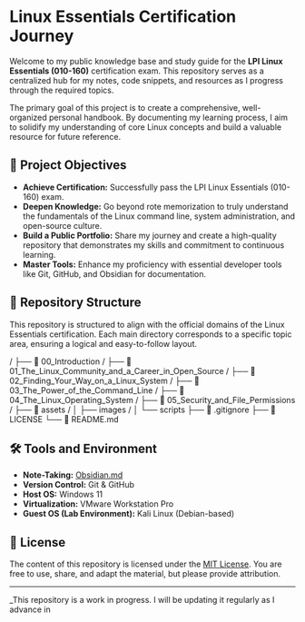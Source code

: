 


# Linux Essentials Certification Journey

Welcome to my public knowledge base and study guide for the **LPI Linux Essentials (010-160)** certification exam. This repository serves as a centralized hub for my notes, code snippets, and resources as I progress through the required topics.

The primary goal of this project is to create a comprehensive, well-organized personal handbook. By documenting my learning process, I aim to solidify my understanding of core Linux concepts and build a valuable resource for future reference.

## 🎯 Project Objectives

* **Achieve Certification:** Successfully pass the LPI Linux Essentials (010-160) exam.
* **Deepen Knowledge:** Go beyond rote memorization to truly understand the fundamentals of the Linux command line, system administration, and open-source culture.
* **Build a Public Portfolio:** Share my journey and create a high-quality repository that demonstrates my skills and commitment to continuous learning.
* **Master Tools:** Enhance my proficiency with essential developer tools like Git, GitHub, and Obsidian for documentation.

## 📂 Repository Structure

This repository is structured to align with the official domains of the Linux Essentials certification. Each main directory corresponds to a specific topic area, ensuring a logical and easy-to-follow layout.

/ ├── 📁 00_Introduction
/ ├── 📁 01_The_Linux_Community_and_a_Career_in_Open_Source
/ ├── 📁 02_Finding_Your_Way_on_a_Linux_System
/ ├── 📁 03_The_Power_of_the_Command_Line
/ ├── 📁 04_The_Linux_Operating_System
/ ├── 📁 05_Security_and_File_Permissions
/ ├── 📁 assets
/ │ ├── images
/ │ └── scripts
├── 📄 .gitignore
├── 📄 LICENSE 
└── 📄 README.md


## 🛠️ Tools and Environment

* **Note-Taking:** [Obsidian.md](https://obsidian.md/)
* **Version Control:** Git & GitHub
* **Host OS:** Windows 11
* **Virtualization:** VMware Workstation Pro
* **Guest OS (Lab Environment):** Kali Linux (Debian-based)

## 📜 License

The content of this repository is licensed under the [MIT License](LICENSE). You are free to use, share, and adapt the material, but please provide attribution.

---

_This repository is a work in progress. I will be updating it regularly as I advance in 
